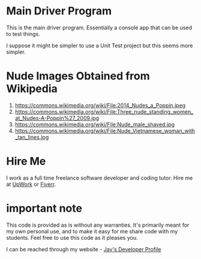 # Main Driver Program

This is the main driver program. Essentially a console app that can be used to test things.

I suppose it might be simpler to use a Unit Test project but this seems more simpler.

# Nude Images Obtained from Wikipedia

1. https://commons.wikimedia.org/wiki/File:2014_Nudes_a_Poppin.jpeg
1. https://commons.wikimedia.org/wiki/File:Three_nude_standing_women_at_Nudes-A-Poppin%27_2009.jpg
1. https://commons.wikimedia.org/wiki/File:Nude_male_shaved.jpg
1. https://commons.wikimedia.org/wiki/File:Nude_Vietnamese_woman_with_tan_lines.jpg

# Hire Me

I work as a full time freelance software developer and coding tutor. Hire me at [UpWork](https://www.upwork.com/fl/vijayasimhabr) or [Fiverr](https://www.fiverr.com/jay_codeguy).

# important note

This code is provided as is without any warranties. It's primarily meant for my own personal use, and to make it easy for me share code with my students. Feel free to use this code as it pleases you.

I can be reached through my website - [Jay's Developer Profile](https://jay-study-nildana.github.io/developerprofile)
